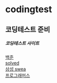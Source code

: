 # codingtest
코딩테스트 준비 
---
##### 코딩테스트 사이트
[백준](https://www.acmicpc.net/step)</br>
[solved](https://solved.ac/)</br>
[삼성 swea](https://swexpertacademy.com/main/main.do)</br>
[프로그래머스](https://programmers.co.kr/)</br>
